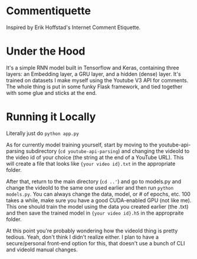 # Commentiquette
Inspired by Erik Hoffstad's Internet Comment Etiquette.

# Under the Hood
It's a simple RNN model built in Tensorflow and Keras, containing three layers: an Embedding layer, a GRU layer, and a hidden (dense) layer. It's trained on datasets I make myself using the Youtube V3 API for comments.
The whole thing is put in some funky Flask framework, and tied together with some glue and sticks at the end.

# Running it Locally
Literally just do `python app.py`

As for currently model training yourself, start by moving to the youtube-api-parsing subdirectory (`cd youtube-api-parsing`) and changing the videoId to the video id of your choice (the string at the end of a YouTube URL). This will create a file that looks like `{your video id}.txt` in the appropriate folder.

After that, return to the main directory (`cd ..'`) and go to models.py and change the videoId to the same one used earlier and then run `python models.py`. You can always change the data, model, or # of epochs, etc. 100 takes a while, make sure you have a good CUDA-enabled GPU (not like me). This one should train the model using the data you created earlier (the .txt) and then save the trained model in `{your video id}.h5` in the appropraite folder.

At this point you're probably wondering how the videoId thing is pretty tedious. Yeah, don't think I didn't realize either.
I plan to have a secure/personal front-end option for this, that doesn't use a bunch of CLI and videoId manual changes.
